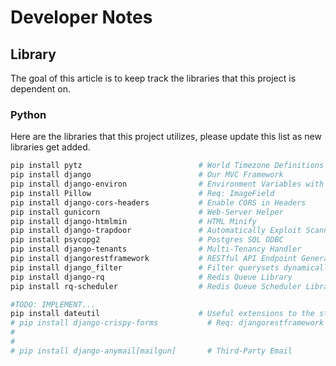 # Developer Notes
## Library
The goal of this article is to keep track the libraries that this project is dependent on.

### Python
Here are the libraries that this project utilizes, please update this list as
new libraries get added.

```bash
pip install pytz                          # World Timezone Definitions
pip install django                        # Our MVC Framework
pip install django-environ                # Environment Variables with 12factorization
pip install Pillow                        # Req: ImageField
pip install django-cors-headers           # Enable CORS in Headers
pip install gunicorn                      # Web-Server Helper
pip install django-htmlmin                # HTML Minify
pip install django-trapdoor               # Automatically Exploit Scanners
pip install psycopg2                      # Postgres SQL ODBC
pip install django-tenants                # Multi-Tenancy Handler
pip install djangorestframework           # RESTful API Endpoint Generator
pip install django_filter                 # Filter querysets dynamically
pip install django-rq                     # Redis Queue Library
pip install rq-scheduler                  # Redis Queue Scheduler Library

#TODO: IMPLEMENT...
pip install dateutil                      # Useful extensions to the standard Python datetime features
# pip install django-crispy-forms           # Req: djangorestframework
#
#
# pip install django-anymail[mailgun]       # Third-Party Email
```
